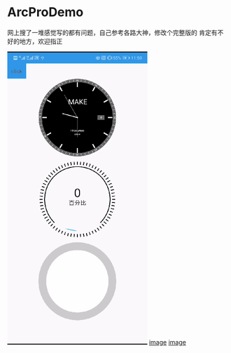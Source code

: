 # ArcProDemo

网上搜了一堆感觉写的都有问题，自己参考各路大神，修改个完整版的
肯定有不好的地方，欢迎指正

![image](https://github.com/xinnian25/ArcProDemo/blob/master/images/xiao.gif)
[image](https://github.com/xinnian25/ArcProDemo/blob/master/images/zhifu.jpg)
[image](https://github.com/xinnian25/ArcProDemo/blob/master/images/wx.png)
